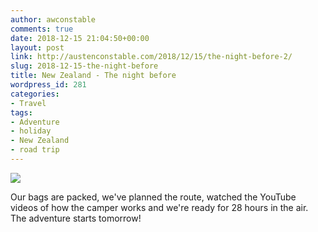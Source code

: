 ```yaml
---
author: awconstable
comments: true
date: 2018-12-15 21:04:50+00:00
layout: post
link: http://austenconstable.com/2018/12/15/the-night-before-2/
slug: 2018-12-15-the-night-before
title: New Zealand - The night before
wordpress_id: 281
categories:
- Travel
tags:
- Adventure
- holiday
- New Zealand
- road trip
---
```


![](../images/2018/12/img_2150.jpg)

Our bags are packed, we've planned the route, watched the YouTube videos of how the camper works and we're ready for 28 hours in the air. The adventure starts tomorrow!
